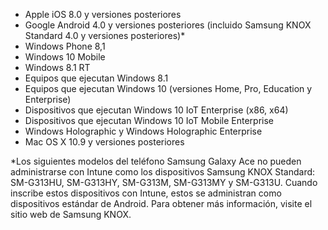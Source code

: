 
- Apple iOS 8.0 y versiones posteriores
- Google Android 4.0 y versiones posteriores (incluido Samsung KNOX Standard 4.0 y versiones posteriores)*
- Windows Phone 8,1
- Windows 10 Mobile 
- Windows 8.1 RT
- Equipos que ejecutan Windows 8.1
- Equipos que ejecutan Windows 10 (versiones Home, Pro, Education y Enterprise)
- Dispositivos que ejecutan Windows 10 IoT Enterprise (x86, x64)
- Dispositivos que ejecutan Windows 10 IoT Mobile Enterprise
- Windows Holographic y Windows Holographic Enterprise
- Mac OS X 10.9 y versiones posteriores

*Los siguientes modelos del teléfono Samsung Galaxy Ace no pueden administrarse con Intune como los dispositivos Samsung KNOX Standard: SM-G313HU, SM-G313HY, SM-G313M, SM-G313MY y SM-G313U. Cuando inscribe estos dispositivos con Intune, estos se administran como dispositivos estándar de Android. Para obtener más información, visite el sitio web de Samsung KNOX.


<!--HONumber=Dec16_HO3-->


